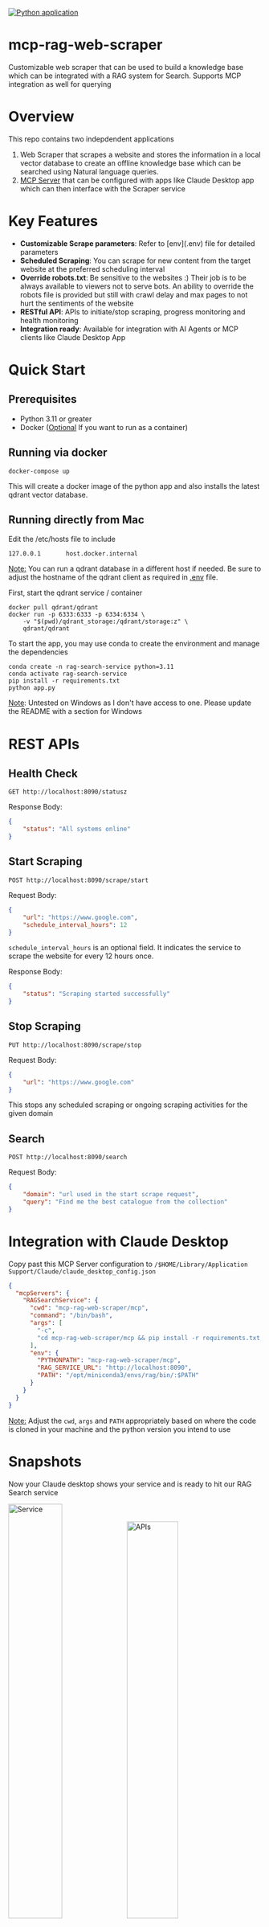 [![Python application](https://github.com/arunjeyaprasad/mcp-rag-web-scraper/actions/workflows/python-app.yml/badge.svg)](https://github.com/arunjeyaprasad/mcp-rag-web-scraper/actions/workflows/python-app.yml)
# mcp-rag-web-scraper

Customizable web scraper that can be used to build a knowledge base which can be integrated with a RAG system for Search. Supports MCP integration as well for querying

# Overview

This repo contains two indepdendent applications
1) Web Scraper that scrapes a website and stores the information in a local vector database to create an offline knowledge base which can be searched using Natural language queries.
2) [MCP Server](mcp) that can be configured with apps like Claude Desktop app which can then interface with the Scraper service

# Key Features
<ul>
<li><b>Customizable Scrape parameters</b>: Refer to [env](.env) file for detailed parameters</li>
<li><b>Scheduled Scraping</b>: You can scrape for new content from the target website at the preferred scheduling interval</li>
<li><b>Override robots.txt</b>: Be sensitive to the websites :) Their job is to be always available to viewers not to serve bots. An ability to override the robots file is provided but still with crawl delay and max pages to not hurt the sentiments of the website</li>
<li><b>RESTful API</b>: APIs to initiate/stop scraping, progress monitoring and health monitoring</li>
<li><b>Integration ready</b>: Available for integration with AI Agents or MCP clients like Claude Desktop App</li>
</ul>

# Quick Start
## Prerequisites
<ul>
<li>Python 3.11 or greater</li>
<li>Docker (<u>Optional</u> If you want to run as a container)</li>
</ul>

## Running via docker
```
docker-compose up
```
<p>This will create a docker image of the python app and also installs the latest qdrant vector database.</p>

## Running directly from Mac

Edit the /etc/hosts file to include
```
127.0.0.1       host.docker.internal
```
<u>Note:</u> You can run a qdrant database in a different host if needed. Be sure to adjust the hostname of the qdrant client as required in [.env](.env) file.

First, start the qdrant service / container
```
docker pull qdrant/qdrant
docker run -p 6333:6333 -p 6334:6334 \
    -v "$(pwd)/qdrant_storage:/qdrant/storage:z" \
    qdrant/qdrant
```

To start the app, you may use conda to create the environment and manage the dependencies
```
conda create -n rag-search-service python=3.11
conda activate rag-search-service
pip install -r requirements.txt
python app.py
```

<u>Note</u>: Untested on Windows as I don't have access to one. Please update the README with a section for Windows

# REST APIs
## Health Check
```http
GET http://localhost:8090/statusz
```

Response Body:
```json
{
    "status": "All systems online"
}
```

## Start Scraping
```http
POST http://localhost:8090/scrape/start
```

Request Body:
```json
{
    "url": "https://www.google.com",
    "schedule_interval_hours": 12
}
```
`schedule_interval_hours` is an optional field. It indicates the service to scrape the website for every 12 hours once.

Response Body:
```json
{
    "status": "Scraping started successfully"
}
```

## Stop Scraping
```http
PUT http://localhost:8090/scrape/stop
```

Request Body:
```json
{
    "url": "https://www.google.com"
}
```
This stops any scheduled scraping or ongoing scraping activities for the given domain

## Search
```http
POST http://localhost:8090/search
```

Request Body:
```json
{
    "domain": "url used in the start scrape request",
    "query": "Find me the best catalogue from the collection"
}
```

# Integration with Claude Desktop

Copy past this MCP Server configuration to `/$HOME/Library/Application Support/Claude/claude_desktop_config.json`

```json
{
  "mcpServers": {
    "RAGSearchService": {
      "cwd": "mcp-rag-web-scraper/mcp",
      "command": "/bin/bash",
      "args": [
        "-c",
        "cd mcp-rag-web-scraper/mcp && pip install -r requirements.txt && python app.py"
      ],
      "env": {
        "PYTHONPATH": "mcp-rag-web-scraper/mcp",
        "RAG_SERVICE_URL": "http://localhost:8090",
        "PATH": "/opt/miniconda3/envs/rag/bin/:$PATH"
      }
    }
  }
}
```
<u>Note:</u> Adjust the `cwd`, `args` and `PATH` appropriately based on where the code is cloned in your machine and the python version you intend to use

# Snapshots
Now your Claude desktop shows your service and is ready to hit our RAG Search service
<div>
<img src="assets/Claude1 - Service.png" alt="Service" width="46%">
<img src="assets/Claude2 - APIs.png" alt="APIs" width="45%">
</div>

# Integration with Ollama
You may also choose to skip the mcp route and interface the system directly with a local LLM (Example: Ollama) in your local machine.
To accomplish this set `disable` to `false` in [.env](.env) file and start the app
In this approach the search response from qdrant db is forwarded as additional context along with the actual search query and the final response from ollama is returned back to the user.

## To run ollama locally
Refer to instructions from https://ollama.com on how to set up ollama locally and run your favourite model within ollama. Be sure to update the model name in the [.env](.env) file under `LLM_CONFIGURATION`

# Vector Database Dashboard
You may view the contents of the scraped website in the vector database by launching the dashboard of the qdrant db from http://localhost:6333/dashboard#/collections

# License
This project is licensed under the MIT [License](LICENSE)

